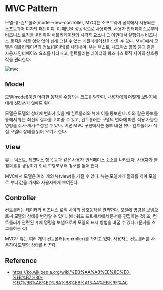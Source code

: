 # MVC Pattern

모델-뷰-컨트롤러(model–view–controller, MVC)는 소프트웨어 공학에서 사용되는 소프트웨어 디자인 패턴이다. 
이 패턴을 성공적으로 사용하면, 사용자 인터페이스로부터 비즈니스 로직을 분리하여 애플리케이션의 시각적 요소나 그 이면에서 실행되는 비즈니스 로직을 서로 영향 없이 쉽게 고칠 수 있는 애플리케이션을 만들 수 있다. 
MVC에서 모델은 애플리케이션의 정보(데이터)를 나타내며, 뷰는 텍스트, 체크박스 항목 등과 같은 사용자 인터페이스 요소를 나타내고, 컨트롤러는 데이터와 비즈니스 로직 사이의 상호동작을 관리한다.

![mvc](https://github.com/dhkdn9192/data_engineer_career/blob/master/be/img/mvc_diagram.png)


## Model
모델(model)이란 어떠한 동작을 수행하는 코드를 말한다.
사용자에게 어떻게 보일지에 대해 신경쓰지 않아도 된다. 

모델은 모델의 상태에 변화가 있을 때 컨트롤러와 뷰에 이를 통보한다. 
이와 같은 통보를 통해서 뷰는 최신의 결과를 보여줄 수 있고, 컨트롤러는 모델의 변화에 따른 적용 가능한 명령을 추가·제거·수정할 수 있다. 
어떤 MVC 구현에서는 통보 대신 뷰나 컨트롤러가 직접 모델의 상태를 읽어 오기도 한다.


## View
뷰는 텍스트, 체크박스 항목 등과 같은 사용자 인터페이스 요소를 나타낸다.
사용자가 볼 결과물을 생성하기 위해 모델로부터 정보를 얻어 온다.

MVC에서 모델은 여러 개의 뷰(view)를 가질 수 있다. 
뷰는 모델에게 질의를 하여 모델로 부터 값을 가져와 사용자에게 보여준다.


## Controller
컨트롤러는 데이터와 비즈니스 로직 사이의 상호동작을 관리한다.
모델에 명령을 보냄으로써 모델의 상태를 변경할 수 있다. (예: 워드 프로세서에서 문서를 편집하는 것) 
또, 컨트롤러가 관련된 뷰에 명령을 보냄으로써 모델의 표시 방법을 바꿀 수 있다. (문서를 스크롤하는 것)

MVC의 뷰는 여러 개의 컨트롤러(controller)를 가지고 있다. 
사용자는 컨트롤러를 사용하여 모델의 상태를 바꾼다. 



## Reference
- https://ko.wikipedia.org/wiki/%EB%AA%A8%EB%8D%B8-%EB%B7%B0-%EC%BB%A8%ED%8A%B8%EB%A1%A4%EB%9F%AC
